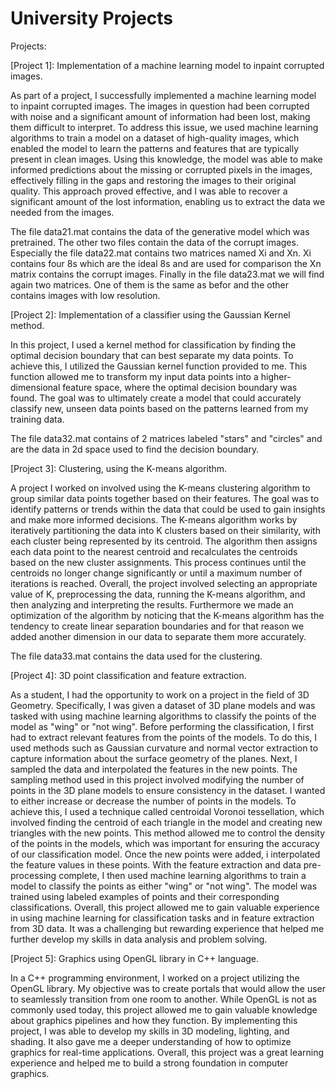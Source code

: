 # University Projects
Projects:

[Project 1]: Implementation of a machine learning model to inpaint corrupted images.

As part of a project, I successfully implemented a machine learning model to inpaint corrupted images. The images in question had been corrupted with noise and a significant amount of information had been lost, making them difficult to interpret. To address this issue, we used machine learning algorithms to train a model on a dataset of high-quality images, which enabled the model to learn the patterns and features that are typically present in clean images. 
Using this knowledge, the model was able to make informed predictions about the missing or corrupted pixels in the images, effectively filling in the gaps and restoring the images to their original quality. This approach proved effective, and I was able to recover a significant amount of the lost information, enabling us to extract the data we needed from the images.

The file data21.mat contains the data of the generative model which was pretrained. The other two files contain the data of the corrupt images. Especially the file data22.mat contains two matrices named Xi and Xn. Xi contains four 8s which are the ideal 8s and are used for comparison the Xn matrix contains the corrupt images. Finally in the file data23.mat we will find again two matrices. One of them is the same as befor and the other contains images with low resolution. 


[Project 2]: Implementation of a classifier using the Gaussian Kernel method.

In this project, I used a kernel method for classification by finding the optimal decision boundary that can best separate my data points. To achieve this, I utilized the Gaussian kernel function provided to me. This function allowed me to transform my input data points into a higher-dimensional feature space, where the optimal decision boundary was found. The goal was to ultimately create a model that could accurately classify new, unseen data points based on the patterns learned from my training data. 

The file data32.mat contains of 2 matrices labeled "stars" and "circles" and are the data in 2d space used to find the decision boundary.

[Project 3]: Clustering, using the K-means algorithm.

A project I worked on involved using the K-means clustering algorithm to group similar data points together based on their features. The goal was to identify patterns or trends within the data that could be used to gain insights and make more informed decisions. The K-means algorithm works by iteratively partitioning the data into K clusters based on their similarity, with each cluster being represented by its centroid. The algorithm then assigns each data point to the nearest centroid and recalculates the centroids based on the new cluster assignments. 
This process continues until the centroids no longer change significantly or until a maximum number of iterations is reached. Overall, the project involved selecting an appropriate value of K, preprocessing the data, running the K-means algorithm, and then analyzing and interpreting the results. Furthermore we made an optimization of the algorithm by noticing that the K-means algorithm has the tendency to create linear separation boundaries and for that reason we added another dimension in our data to separate them more accurately.

The file data33.mat contains the data used for the clustering.

[Project 4]: 3D point classification and feature extraction.

As a student, I had the opportunity to work on a project in the field of 3D Geometry. 
Specifically, I was given a dataset of 3D plane models and was tasked with using machine learning algorithms to classify the points of the model as "wing" or "not wing".
Before performing the classification, I first had to extract relevant features from the points of the models. To do this, I used methods such as Gaussian curvature and normal vector extraction to capture information about the surface geometry of the planes. Next, I sampled the data and interpolated the features in the new points. The sampling method used in this project involved modifying the number of points in the 3D plane models to ensure consistency in the dataset. 
I wanted to either increase or decrease the number of points in the models.  To achieve this, I used a technique called centroidal Voronoi tessellation, which involved finding the centroid of each triangle in the model and creating new triangles with the new points. This method allowed me to control the density of the points in the models, which was important for ensuring the accuracy of our classification model.  Once the new points were added, i interpolated the feature values in these points. With the feature extraction and data pre-processing complete, I then used machine learning algorithms to train a model to classify the points as either "wing" or "not wing".  The model was trained using labeled examples of points and their corresponding classifications. Overall, this project allowed me to gain valuable experience in using machine learning for classification tasks and in feature extraction from 3D data.  It was a challenging but rewarding experience that helped me further develop my skills in data analysis and problem solving.

[Project 5]: Graphics using OpenGL library in C++ language.

In a C++ programming environment, I worked on a project utilizing the OpenGL library. 
My objective was to create portals that would allow the user to seamlessly transition from one room to another. 
While OpenGL is not as commonly used today, this project allowed me to gain valuable knowledge about graphics pipelines and how they function. 
By implementing this project, I was able to develop my skills in 3D modeling, lighting, and shading. 
It also gave me a deeper understanding of how to optimize graphics for real-time applications. 
Overall, this project was a great learning experience and helped me to build a strong foundation in computer graphics.

